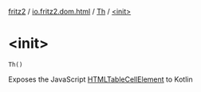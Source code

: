 [fritz2](../../index.md) / [io.fritz2.dom.html](../index.md) / [Th](index.md) / [&lt;init&gt;](./-init-.md)

# &lt;init&gt;

`Th()`

Exposes the JavaScript [HTMLTableCellElement](https://developer.mozilla.org/en/docs/Web/API/HTMLTableCellElement) to Kotlin

